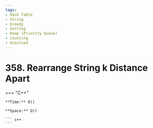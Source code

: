 ```yaml
---
tags:
- Hash Table
- String
- Greedy
- Sorting
- Heap (Priority Queue)
- Counting
- Unsolved
---
```



# 358. Rearrange String k Distance Apart

=== "C++"

    **Time:** O()

    **Space:** O()

    ``` c++
    ```